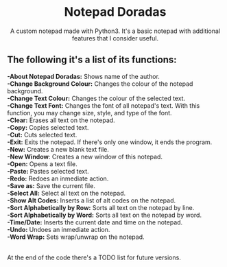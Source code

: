 <h1 align="center">Notepad Doradas </h1>
<p align="center">A custom notepad made with Python3. It's a basic notepad with additional features that I consider useful.</p>

## The following it's a list of its functions:

<p><strong>-About Notepad Doradas:</strong> Shows name of the author.<br>
<strong>-Change Background Colour:</strong> Changes the colour of the notepad background.<br>
<strong>-Change Text Colour:</strong> Changes the colour of the selected text.<br>
<strong>-Change Text Font:</strong> Changes the font of all notepad's text. With this function, you may change size, style, and type of the font.<br>
<strong>-Clear:</strong> Erases all text on the notepad.<br>
<strong>-Copy:</strong> Copies selected text.<br>
<strong>-Cut:</strong> Cuts selected text.<br>
<strong>-Exit:</strong> Exits the notepad. If there's only one window, it ends the program.<br>
<strong>-New:</strong> Creates a new blank text file.<br>
<strong>-New Window</strong>: Creates a new window of this notepad.<br>
<strong>-Open:</strong> Opens a text file.<br>
<strong>-Paste:</strong> Pastes selected text.<br>
<strong>-Redo:</strong> Redoes an inmediate action.<br>
<strong>-Save as:</strong> Save the current file.<br>
<strong>-Select All:</strong> Select all text on the notepad.<br>
<strong>-Show Alt Codes:</strong> Inserts a list of alt codes on the notepad.<br>
<strong>-Sort Alphabetically by Row:</strong> Sorts all text on the notepad by line.<br>
<strong>-Sort Alphabetically by Word:</strong> Sorts all text on the notepad by word.<br>
<strong>-Time/Date:</strong> Inserts the current date and time on the notepad.<br>
<strong>-Undo:</strong> Undoes an inmediate action.<br>
<strong>-Word Wrap:</strong> Sets wrap/unwrap on the notepad.</p>
<br>At the end of the code there's a TODO list for future versions.
